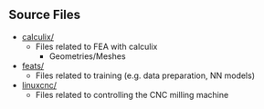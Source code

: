 ## Source Files

- [calculix/](https://github.com/feats-ai/feats/tree/main/src/calculix)
    - Files related to FEA with calculix
        - Geometries/Meshes
- [feats/](https://github.com/feats-ai/feats/tree/main/src/feats)
    - Files related to training (e.g. data preparation, NN models)
- [linuxcnc/](https://github.com/feats-ai/feats/tree/main/src/linuxcnc)
    - Files related to controlling the CNC milling machine
